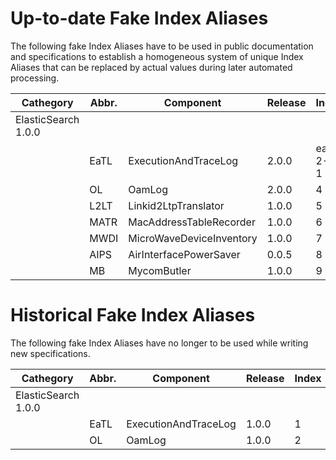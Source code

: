 # Up-to-date Fake Index Aliases  

The following fake Index Aliases have to be used in public documentation and specifications to establish a homogeneous system of unique Index Aliases that can be replaced by actual values during later automated processing.  

| Cathegory | Abbr. | Component | Release | Index |
|---|---|---|---|---|
| ElasticSearch 1.0.0 |  |  |  |  |
|  | EaTL | ExecutionAndTraceLog | 2.0.0 | eatl-2-0-1
|  | OL | OamLog | 2.0.0 | 4
|  | L2LT | Linkid2LtpTranslator | 1.0.0 | 5
|  | MATR | MacAddressTableRecorder | 1.0.0 | 6
|  | MWDI | MicroWaveDeviceInventory | 1.0.0 | 7
|  | AIPS | AirInterfacePowerSaver | 0.0.5 | 8
|  | MB | MycomButler | 1.0.0 | 9


# Historical Fake Index Aliases  

The following fake Index Aliases have no longer to be used while writing new specifications.  

| Cathegory | Abbr. | Component | Release | Index |
|---|---|---|---|---|
| ElasticSearch 1.0.0 |  |  |  |  |
|  | EaTL | ExecutionAndTraceLog | 1.0.0 | 1
|  | OL | OamLog | 1.0.0 | 2
